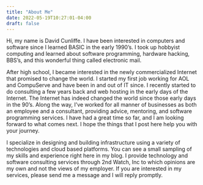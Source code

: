 ```yaml
---
title: "About Me"
date: 2022-05-19T10:27:01-04:00
draft: false
---
```


Hi, my name is David Cunliffe. I have been interested in computers and software since I learned BASIC in the early 1990’s. I took up hobbyist computing and learned about software programming, hardware hacking, BBS’s, and this wonderful thing called electronic mail.

After high school, I became interested in the newly commercialized Internet that promised to change the world. I started my first job working for AOL and CompuServe and have been in and out of IT since. I recently started to do consulting a few years back and web hosting in the early days of the Internet. The Internet has indeed changed the world since those early days in the 90’s. Along the way, I’ve worked for all manner of businesses as both an employee and a consultant, providing advice, mentoring, and software programming services. I have had a great time so far, and I am looking forward to what comes next. I hope the things that I post here help you with your journey.

I specialize in designing and building infrastructure using a variety of technologies and cloud based platforms. You can see a small sampling of my skills and experience right here in my blog. I provide technology and software consulting services through 2nd Watch, Inc to which opinions are my own and not the views of my employer. If you are interested in my services, please send me a message and I will reply promptly.
